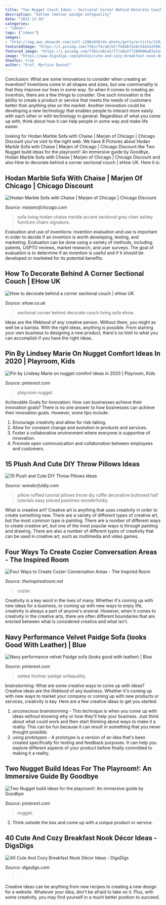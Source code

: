 ```yaml
---
title: "Two Nugget Couch Ideas ~ Sectional Corner Behind Decorate Couch Living Sofa Ehow"
description: "Settee lmolnar paidge sofaquality"
date: "2022-12-16"
categories:
- "ideas"
tags: ["ideas"]
images:
- "http://img.aws.ehowcdn.com/intl-1200x630/ds-photo/getty/article/129/143/88097016.jpg"
featuredImage: "https://i.pinimg.com/736x/f4/dd/bf/f4ddbf2e8c54443259037225acd254a5.jpg"
featured_image: "https://i.pinimg.com/736x/a0/a2/f7/a0a2f7280006e83a3a4a5b7d40ccba5e.jpg"
image: "https://www.digsdigs.com/photos/cute-and-cozy-breakfast-nook-decor-ideas-28.jpg"
ShowToc: true
author: "Prof. Myrtice Daniel"
---
```



Conclusion: What are some innovations to consider when creating an invention?
Inventions come in all shapes and sizes, but one commonality is that they improve our lives in some way. So when it comes to creating an invention, there are a few things to consider. One such innovation is the ability to create a product or service that meets the needs of customers better than anything else on the market. Another innovation could be developing a new technology that enables people to interact more easily with each other or with technology in general. Regardless of what you come up with, think about how it can help people in some way and make life easier.

	

		
looking for Hodan Marble Sofa with Chaise | Marjen of Chicago | Chicago Discount you've visit to the right web. We have 8 Pictures about Hodan Marble Sofa with Chaise | Marjen of Chicago | Chicago Discount like Two Nugget build ideas for the playroom!: An immersive guide by Goodbye, Hodan Marble Sofa with Chaise | Marjen of Chicago | Chicago Discount and also How to decorate behind a corner sectional couch | eHow UK. Here it is:
		
    
## Hodan Marble Sofa With Chaise | Marjen Of Chicago | Chicago Discount

<img loading=lazy src="http://www.marjenofchicago.com/sites/default/files/79700-18-21-11-T-C.jpg" onerror="this.onerror=null;this.src='https://tse4.mm.bing.net/th?id=OIP.dspQwRbOtvH-um-l6Zc44AHaF7&amp;pid=15.1';" alt="Hodan Marble Sofa with Chaise | Marjen of Chicago | Chicago Discount">

_Source: marjenofchicago.com_

>sofa living hodan chaise marble accent sectional grey chair ashley furniture chairs signature. 

	

Evaluation and use of inventions:
invention evaluation and use is important in order to decide if an invention is worth developing, testing, and marketing. Evaluation can be done using a variety of methods, including patents, USPTO reviews, market research, and user surveys. The goal of evaluation is to determine if an invention is useful and if it should be developed or marketed for its potential benefits.

    
## How To Decorate Behind A Corner Sectional Couch | EHow UK

<img loading=lazy src="http://img.aws.ehowcdn.com/intl-1200x630/ds-photo/getty/article/129/143/88097016.jpg" onerror="this.onerror=null;this.src='https://tse3.mm.bing.net/th?id=OIP.BxOLBhNI02MLTfRDyCDOfgHaD4&amp;pid=15.1';" alt="How to decorate behind a corner sectional couch | eHow UK">

_Source: ehow.co.uk_

>sectional corner behind decorate couch living sofa ehow. 

	

Ideas are the lifeblood of any creative person. Without them, you might as well be a barista. With the right ideas, anything is possible. From starting your own business to designing a new product, there's no limit to what you can accomplish if you have the right ideas.

    
## Pin By Lindsey Marie On Nugget Comfort Ideas In 2020 | Playroom, Kids

<img loading=lazy src="https://i.pinimg.com/736x/a0/a2/f7/a0a2f7280006e83a3a4a5b7d40ccba5e.jpg" onerror="this.onerror=null;this.src='https://tse2.mm.bing.net/th?id=OIP.ACywkHzuTz3oc5oQqIVNNwHaPo&amp;pid=15.1';" alt="Pin by Lindsey Marie on nugget comfort ideas in 2020 | Playroom, Kids">

_Source: pinterest.com_

>playroom nugget. 

	

Achievable Goals for Innovation: How can businesses achieve their innovation goals?
There is no one answer to how businesses can achieve their innovation goals. However, some tips include:
1. Encourage creativity and allow for risk-taking.
2. Allow for constant change and evolution in products and services.
3. Foster a collaborative environment where everyone is supportive of innovation. 
4. Promote open communication and collaboration between employees and customers.

    
## 15 Plush And Cute DIY Throw Pillows Ideas

<img loading=lazy src="http://cdn.wonderfuldiy.com/wp-content/uploads/2017/07/Buttoned-half-ruffle-pillow.png" onerror="this.onerror=null;this.src='https://tse4.mm.bing.net/th?id=OIP.iSUFqZPAN4uTy-Qc70NWCgHaFj&amp;pid=15.1';" alt="15 Plush and Cute DIY Throw Pillows Ideas">

_Source: wonderfuldiy.com_

>pillow ruffled tutorial pillows throw diy ruffle decorative buttoned half tutorials easy pieced pastimes wonderfuldiy. 

	

What is creative art?
Creative art is anything that uses creativity in order to create something new. There are a variety of different types of creative art, but the most common type is painting. There are a number of different ways to create creative art, but one of the most popular ways is through painting and drawing. There are also a number of different types of creativity that can be used in creative art, such as multimedia and video games.

    
## Four Ways To Create Cozier Conversation Areas - The Inspired Room

<img loading=lazy src="https://theinspiredroom.net/wp-content/uploads/2015/05/Multiple-Furniture-Zones.jpg" onerror="this.onerror=null;this.src='https://tse1.mm.bing.net/th?id=OIP.FsL1wn39Y1A8n1kQjz9H-wHaJ3&amp;pid=15.1';" alt="Four Ways to Create Cozier Conversation Areas - The Inspired Room">

_Source: theinspiredroom.net_

>cozier. 

	

Creativity is a key word in the lives of many. Whether it's coming up with new ideas for a business, or coming up with new ways to enjoy life, creativity is always a part of anyone's arsenal. However, when it comes to creativity in the creative arts, there are often different boundaries that are erected between what is considered creative and what isn't.

    
## Navy Performance Velvet Paidge Sofa (looks Good With Leather) | Blue

<img loading=lazy src="https://i.pinimg.com/736x/11/76/01/117601fc0a6011dc8341130d1e4be141.jpg" onerror="this.onerror=null;this.src='https://tse2.mm.bing.net/th?id=OIP.D1NiXvKldoT_yPTtQsCb4gHaIQ&amp;pid=15.1';" alt="Navy performance velvet Paidge sofa (looks good with leather) | Blue">

_Source: pinterest.com_

>settee lmolnar paidge sofaquality. 

	

brainstorming: What are some creative ways to come up with ideas?
Creative ideas are the lifeblood of any business. Whether it's coming up with new ways to market your company or coming up with new products or services, creativity is key. Here are a few creative ideas to get you started: 
1. unconscious brainstorming - This technique is when you come up with ideas without knowing why or how they'll help your business. Just think about what could work and then start thinking about ways to make it a reality. This can be fun because it can result in something that you never thought possible. 
2. using prototypes - A prototype is a version of an idea that's been created specifically for testing and feedback purposes. It can help you explore different aspects of your product before finally committed to making it a reality.

    
## Two Nugget Build Ideas For The Playroom!: An Immersive Guide By Goodbye

<img loading=lazy src="https://i.pinimg.com/736x/f4/dd/bf/f4ddbf2e8c54443259037225acd254a5.jpg" onerror="this.onerror=null;this.src='https://tse4.mm.bing.net/th?id=OIP.fj-J6HNlYlwPhsW72JjWAwHaNK&amp;pid=15.1';" alt="Two Nugget build ideas for the playroom!: An immersive guide by Goodbye">

_Source: pinterest.com_

>nugget. 

	

2. Think outside the box and come up with a unique product or service.

    
## 40 Cute And Cozy Breakfast Nook Décor Ideas - DigsDigs

<img loading=lazy src="https://www.digsdigs.com/photos/cute-and-cozy-breakfast-nook-decor-ideas-28.jpg" onerror="this.onerror=null;this.src='https://tse4.mm.bing.net/th?id=OIP.MtlL3WRWgL4DC_NcIfvgQQHaKG&amp;pid=15.1';" alt="40 Cute And Cozy Breakfast Nook Décor Ideas - DigsDigs">

_Source: digsdigs.com_

>. 

	

Creative ideas can be anything from new recipes to creating a new design for a website. Whatever your idea, don't be afraid to take on it. Plus, with some creativity, you may find yourself in a much better position to succeed.

